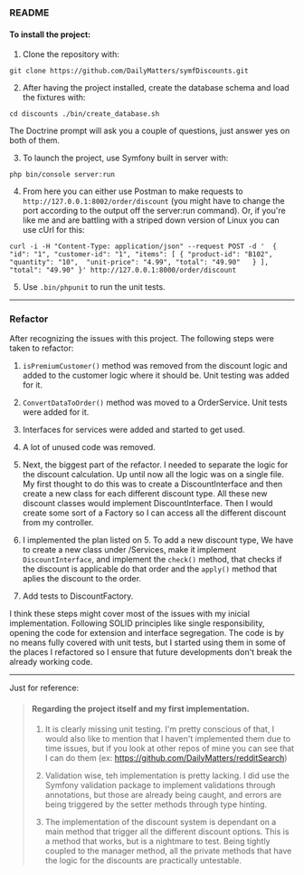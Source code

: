 ### README

#### To install the project:

1. Clone the repository with:

`git clone https://github.com/DailyMatters/symfDiscounts.git`

2. After having the project installed, create the database schema and load the fixtures with:

`cd discounts
./bin/create_database.sh`

The Doctrine prompt will ask you a couple of questions, just answer yes on both of them.

3. To launch the project, use Symfony built in server with:

`php bin/console server:run`

4. From here you can either use Postman to make requests to `http://127.0.0.1:8002/order/discount` (you might have to change the port according to the output off the server:run command). Or, if you're like me and are battling with a striped down version of Linux you can use cUrl for this:

`
curl -i -H "Content-Type: application/json" --request POST -d '	
{
  "id": "1",
  "customer-id": "1",
  "items": [
    {
      "product-id": "B102",
      "quantity": "10", 
      "unit-price": "4.99",
      "total": "49.90"	
    }
  ],
  "total": "49.90"
}' http://127.0.0.1:8000/order/discount
`

5. Use `.bin/phpunit` to run the unit tests.

-----------

### Refactor

After recognizing the issues with this project. The following steps were taken to refactor:

1. `isPremiumCustomer()` method was removed from the discount logic and added to the customer logic where it should be. Unit testing was added for it.

2. `ConvertDataToOrder()` method was moved to a OrderService. Unit tests were added for it.

3. Interfaces for services were added and started to get used.

4. A lot of unused code was removed.

5. Next, the biggest part of the refactor. I needed to separate the logic for the discount calculation. Up until now all the logic was on a single file. My first thought to do this was to create a DiscountInterface and then create a new class for each different discount type. All these new discount classes would implement DiscountInterface. Then I would create some sort of a Factory so I can access all the different discount from my controller.

6. I implemented the plan listed on 5. To add a new discount type, We have to create a new class under /Services, make it implement `DiscountInterface`, and implement the `check()` method, that checks if the discount is applicable do that order and the `apply()` method that aplies the discount to the order.

7. Add tests to DiscountFactory.

I think these steps might cover most of the issues with my inicial implementation. Following SOLID principles like single responsibility, opening the code for extension and interface segregation. The code is by no means fully covered with unit tests, but I started using them in some of the places I refactored so I ensure that future developments don't break the already working code.

---------

Just for reference:

>#### Regarding the project itself and my first implementation.
>
>1. It is clearly missing unit testing. I'm pretty conscious of that, I would also like to mention that I haven't implemented them due to time issues, but if you look at other repos of mine you can see that I can do them (ex: https://github.com/DailyMatters/redditSearch)
>
>2. Validation wise, teh implementation is pretty lacking. I did use the Symfony validation package to implement validations through annotations, but those are already being caught, and errors are being triggered by the setter methods through type hinting.
>
>3. The implementation of the discount system is dependant on a main method that trigger all the different discount options. This is a method that works, but is a nightmare to test. Being tightly coupled to the manager method, all the private methods that have the logic for the discounts are practically untestable.



